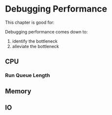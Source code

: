 # Debugging Performance

This chapter is good for:

Debugging performance comes down to:

1. identify the bottleneck
2. alleviate the bottleneck

## CPU

### Run Queue Length

## Memory

## IO
